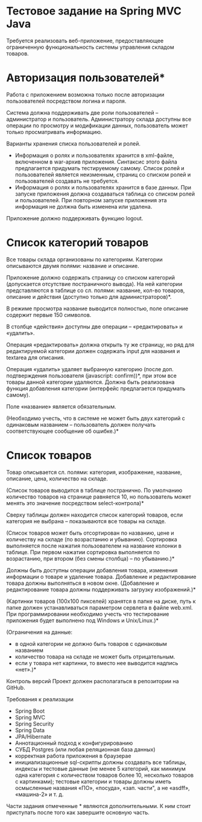 # Тестовое задание на Spring MVC Java
Требуется реализовать веб-приложение, предоставляющее ограниченную функциональность системы управления складом товаров.

# Авторизация пользователей*
Работа с приложением возможна только после авторизации пользователей посредством логина и пароля.

Система должна поддерживать две роли пользователей – администратор и пользователь.
Администратору склада доступны все операции по просмотру и модификации данных,
пользователь может только просматривать информацию.

Варианты хранения списка пользователей и ролей.
- Информация о ролях и пользователях хранится в xml-файле, включенном в war-архив приложения. Синтаксис этого файла предлагается придумать тестируемому самому. Список ролей и пользователей является неизменным, страниц со списком ролей и пользователей создавать не требуется.
- Информация о ролях  и пользователях хранится в базе данных. При запуске приложения должна создаваться таблица со списком ролей и пользователей. При повторном запуске приложения эта информация не должна быть изменена или удалена.

Приложение должно поддерживать функцию logout.

# Список категорий товаров
Все товары склада организованы по категориям. Категории описываются двумя полями: название и описание. 

Приложение должно содержать страницу со списком категорий (допускается отсутствие постраничного вывода).
На ней категории представляются в таблице со сл. полями: название, кол-во товаров, описание и действия (доступно только для администраторов)*. 

В режиме просмотра название выводится полностью, поле описание содержит первые 150 символов. 

В столбце «действия» доступны две операции – «редактировать» и «удалить».

Операция «редактировать» должна открыть ту же страницу, но ряд для редактируемой категории должен содержать input для названия и textarea для описания.

Операция «удалить» удаляет выбранную категорию (после доп. подтверждения пользователя (javascript: confirm))*, при этом все товары данной категории удаляются.
Должна быть реализована функция добавления категории (интерфейс предлагается придумать самому).

Поле «название» является обязательным.

(Необходимо учесть, что в системе не может быть двух категорий с одинаковым названием – пользователь должен получать соответствующее сообщение об ошибке.)*

# Список товаров
Товар описывается сл. полями: категория, изображение, название, описание, цена, количество на складе.

(Список товаров выводится в таблице постранично. По умолчанию количество товаров на странице равняется 10,
но пользователь может менять это значение посредством select-контрола)*

Сверху таблицы должен находится список категорий товаров, если категория не выбрана – показываются все товары на складе.

(Список товаров может быть отсортирован по названию, цене и количеству на складе (по возрастанию и убыванию).
Сортировка выполняется после нажатия пользователем на название колонки в таблице. При первом нажатии сортировка
выполняется по  возрастанию, при втором (без смены столбца) – по убыванию.)*

Должны быть доступны операции добавления товара, изменения информации о товаре и удаление товара.
Добавление и редактирование товара должны выполняться в новом окне. (Добавление и редактирование товара
должны поддерживать загрузку изображений.)*

(Картинки товаров (100х100 пикселей) хранятся в папке на диске, путь к папке должен устанавливаться параметром сервлета в
файле web.xml. При программировании необходимо учесть что тестирование приложения будет выполнено под Windows и Unix/Linux.)*

(Ограничения на данные:
- в одной категории не должно быть товаров с одинаковым названием
- количество товара на складе не может быть отрицательным.
- если у товара нет картинки, то вместо нее выводится надпись «нет».)*

Контроль версий
Проект должен располагаться в репозитории на GitHub. 

Требования к реализации
- Spring Boot
- Spring MVC
- Spring Security
- Spring Data
- JPA/Hibernate
- Аннотационный подход к конфигурированию 
- СУБД Postgres (или любая реляционная база данных)
- корректная работа приложения в браузерае
- инициализационные sql-скрипты должны создавать все таблицы, индексы и тестовые данные (не менее 5 категорий,
как минимум одна категория с количеством товаров более 10, несколько товаров с картинками);
тестовые категории и товары должны иметь осмысленные названия «ПО», «посуда», «зап. части", а не «asdff», «машина-2» и т. д.

Части задания отмеченные * являются дополнительными. К ним стоит приступать после того как завершите основную часть.
